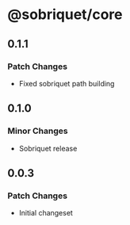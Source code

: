 # @sobriquet/core

## 0.1.1

### Patch Changes

- Fixed sobriquet path building

## 0.1.0

### Minor Changes

- Sobriquet release

## 0.0.3

### Patch Changes

- Initial changeset

